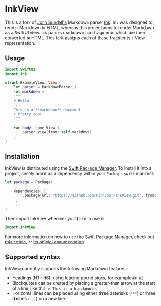# InkView
This is a fork of [John Sundell's](https://twitter.com/johnsundell) Markdown parser [Ink](https://github.com/JohnSundell/Ink).  Ink was designed to render Markdown to HTML, whereas this project aims to render Markdown as a SwiftUI view.  Ink parses markdown into fragments which are then converted to HTML.  This fork assigns each of these fragments a View representation.

## Usage
```swift
import SwiftUI
import Ink

struct ExampleView: View {
    let parser = MarkdownParser()
    let markdown =
    """
    # Hello
    ---
    This is a **markdown** document.
    > Pretty cool
    """
    
    var body: some View {
        parser.view(from: self.markdown)
    }
}
```

## Installation

InkView is distributed using the [Swift Package Manager](https://swift.org/package-manager). To install it into a project, simply add it as a dependency within your `Package.swift` manifest:

```swift
let package = Package(
    ...
    dependencies: [
        .package(url: "https://github.com/Finnvoor/InkView.git", from: .branch("master"))
    ],
    ...
)
```

Then import InkView wherever you’d like to use it:

```swift
import InkView
```

For more information on how to use the Swift Package Manager, check out [this article](https://www.swiftbysundell.com/articles/managing-dependencies-using-the-swift-package-manager), or [its official documentation](https://github.com/apple/swift-package-manager/tree/master/Documentation).

## Supported syntax
InkView currently supports the following Markdown features:

- Headings (H1 - H6), using leading pound signs, for example `## H2`.
- Blockquotes can be created by placing a greater-than arrow at the start of a line, like this: `> This is a blockquote`.
- Horizontal lines can be placed using either three asterisks (`***`) or three dashes (`---`) on a new line.
